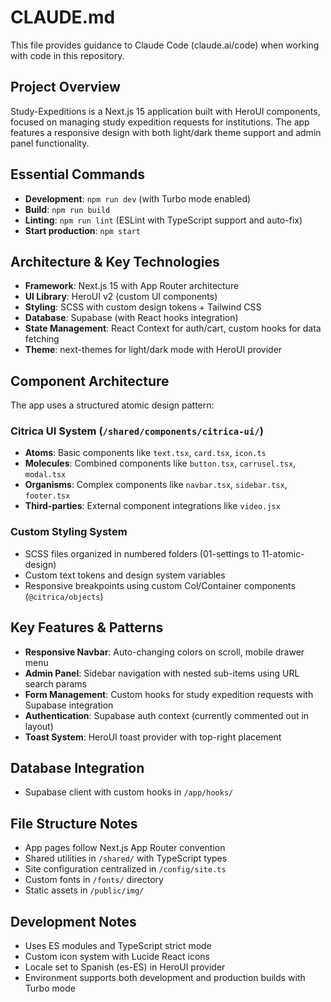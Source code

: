 # CLAUDE.md

This file provides guidance to Claude Code (claude.ai/code) when working with code in this repository.

## Project Overview
Study-Expeditions is a Next.js 15 application built with HeroUI components, focused on managing study expedition requests for institutions. The app features a responsive design with both light/dark theme support and admin panel functionality.

## Essential Commands
- **Development**: `npm run dev` (with Turbo mode enabled)  
- **Build**: `npm run build`
- **Linting**: `npm run lint` (ESLint with TypeScript support and auto-fix)
- **Start production**: `npm start`

## Architecture & Key Technologies
- **Framework**: Next.js 15 with App Router architecture
- **UI Library**: HeroUI v2 (custom UI components)
- **Styling**: SCSS with custom design tokens + Tailwind CSS
- **Database**: Supabase (with React hooks integration)
- **State Management**: React Context for auth/cart, custom hooks for data fetching
- **Theme**: next-themes for light/dark mode with HeroUI provider

## Component Architecture
The app uses a structured atomic design pattern:

### Citrica UI System (`/shared/components/citrica-ui/`)
- **Atoms**: Basic components like `text.tsx`, `card.tsx`, `icon.ts`
- **Molecules**: Combined components like `button.tsx`, `carrusel.tsx`, `modal.tsx`  
- **Organisms**: Complex components like `navbar.tsx`, `sidebar.tsx`, `footer.tsx`
- **Third-parties**: External component integrations like `video.jsx`

### Custom Styling System
- SCSS files organized in numbered folders (01-settings to 11-atomic-design)
- Custom text tokens and design system variables
- Responsive breakpoints using custom Col/Container components (`@citrica/objects`)

## Key Features & Patterns
- **Responsive Navbar**: Auto-changing colors on scroll, mobile drawer menu
- **Admin Panel**: Sidebar navigation with nested sub-items using URL search params
- **Form Management**: Custom hooks for study expedition requests with Supabase integration
- **Authentication**: Supabase auth context (currently commented out in layout)
- **Toast System**: HeroUI toast provider with top-right placement

## Database Integration
- Supabase client with custom hooks in `/app/hooks/`

## File Structure Notes  
- App pages follow Next.js App Router convention
- Shared utilities in `/shared/` with TypeScript types
- Site configuration centralized in `/config/site.ts`
- Custom fonts in `/fonts/` directory
- Static assets in `/public/img/`

## Development Notes
- Uses ES modules and TypeScript strict mode
- Custom icon system with Lucide React icons
- Locale set to Spanish (es-ES) in HeroUI provider
- Environment supports both development and production builds with Turbo mode
